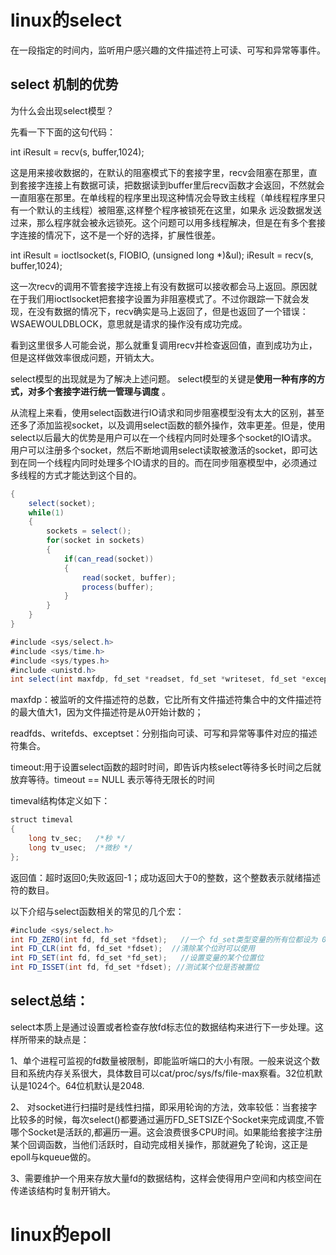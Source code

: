 # linux的select

在一段指定的时间内，监听用户感兴趣的文件描述符上可读、可写和异常等事件。

## select 机制的优势

为什么会出现select模型？

先看一下下面的这句代码：

int iResult = recv(s, buffer,1024);

这是用来接收数据的，在默认的阻塞模式下的套接字里，recv会阻塞在那里，直到套接字连接上有数据可读，把数据读到buffer里后recv函数才会返回，不然就会一直阻塞在那里。在单线程的程序里出现这种情况会导致主线程（单线程程序里只有一个默认的主线程）被阻塞,这样整个程序被锁死在这里，如果永 远没数据发送过来，那么程序就会被永远锁死。这个问题可以用多线程解决，但是在有多个套接字连接的情况下，这不是一个好的选择，扩展性很差。

int iResult = ioctlsocket(s, FIOBIO, (unsigned long *)&ul); iResult = recv(s, buffer,1024);

这一次recv的调用不管套接字连接上有没有数据可以接收都会马上返回。原因就在于我们用ioctlsocket把套接字设置为非阻塞模式了。不过你跟踪一下就会发现，在没有数据的情况下，recv确实是马上返回了，但是也返回了一个错误：WSAEWOULDBLOCK，意思就是请求的操作没有成功完成。

看到这里很多人可能会说，那么就重复调用recv并检查返回值，直到成功为止，但是这样做效率很成问题，开销太大。

select模型的出现就是为了解决上述问题。
select模型的关键是**使用一种有序的方式，对多个套接字进行统一管理与调度** 。

从流程上来看，使用select函数进行IO请求和同步阻塞模型没有太大的区别，甚至还多了添加监视socket，以及调用select函数的额外操作，效率更差。但是，使用select以后最大的优势是用户可以在一个线程内同时处理多个socket的IO请求。用户可以注册多个socket，然后不断地调用select读取被激活的socket，即可达到在同一个线程内同时处理多个IO请求的目的。而在同步阻塞模型中，必须通过多线程的方式才能达到这个目的。

```java
{
	select(socket);
	while(1) 
	{
		sockets = select();
		for(socket in sockets) 
		{
			if(can_read(socket)) 
			{
				read(socket, buffer);
				process(buffer);
			}
		}
	}
}
```

```java
#include <sys/select.h>
#include <sys/time.h>
#include <sys/types.h>
#include <unistd.h>
int select(int maxfdp, fd_set *readset, fd_set *writeset, fd_set *exceptset,struct timeval *timeout);
```

maxfdp：被监听的文件描述符的总数，它比所有文件描述符集合中的文件描述符的最大值大1，因为文件描述符是从0开始计数的；

readfds、writefds、exceptset：分别指向可读、可写和异常等事件对应的描述符集合。

timeout:用于设置select函数的超时时间，即告诉内核select等待多长时间之后就放弃等待。timeout == NULL 表示等待无限长的时间

timeval结构体定义如下：

```java
struct timeval
{      
    long tv_sec;   /*秒 */
    long tv_usec;  /*微秒 */   
};
```

返回值：超时返回0;失败返回-1；成功返回大于0的整数，这个整数表示就绪描述符的数目。

以下介绍与select函数相关的常见的几个宏：

```java
#include <sys/select.h>   
int FD_ZERO(int fd, fd_set *fdset);   //一个 fd_set类型变量的所有位都设为 0
int FD_CLR(int fd, fd_set *fdset);  //清除某个位时可以使用
int FD_SET(int fd, fd_set *fd_set);   //设置变量的某个位置位
int FD_ISSET(int fd, fd_set *fdset); //测试某个位是否被置位
```



## select总结：

select本质上是通过设置或者检查存放fd标志位的数据结构来进行下一步处理。这样所带来的缺点是：

1、单个进程可监视的fd数量被限制，即能监听端口的大小有限。一般来说这个数目和系统内存关系很大，具体数目可以cat/proc/sys/fs/file-max察看。32位机默认是1024个。64位机默认是2048.

2、 对socket进行扫描时是线性扫描，即采用轮询的方法，效率较低：当套接字比较多的时候，每次select()都要通过遍历FD_SETSIZE个Socket来完成调度,不管哪个Socket是活跃的,都遍历一遍。这会浪费很多CPU时间。如果能给套接字注册某个回调函数，当他们活跃时，自动完成相关操作，那就避免了轮询，这正是epoll与kqueue做的。

3、需要维护一个用来存放大量fd的数据结构，这样会使得用户空间和内核空间在传递该结构时复制开销大。



# linux的epoll